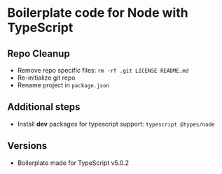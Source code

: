 # Boilerplate code for Node with TypeScript

## Repo Cleanup

- Remove repo specific files: `rm -rf .git LICENSE README.md`
- Re-initialize git repo
- Rename project in `package.json`

## Additional steps

- Install **dev** packages for typescript support: `typescript @types/node`

## Versions

- Boilerplate made for TypeScript v5.0.2
